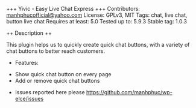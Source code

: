 +++ Yivic - Easy Live Chat Express +++
Contributors: manhphucofficial@yahoo.com
License: GPLv3, MIT
Tags: chat, live chat, button live chat
Requires at least: 5.0
Tested up to: 5.9.3
Stable tag: 1.0.3

++ Description ++

This plugin helps us to quickly create quick chat buttons, with a variety of chat buttons to better reach customers.

- Features:
+ Show quick chat button on every page
+ Add or remove quick chat buttons

- Issues reported here please https://github.com/manhphuc/wp-elce/issues